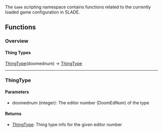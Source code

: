 The `Game` scripting namespace contains functions related to the currently loaded game configuration in SLADE.

## Functions

### Overview

#### Thing Types

<fdef>[ThingType](#thingtype)(<arg>doomednum</arg>) -> <type>[ThingType](../Types/Game/ThingType.md)</type></fdef>

---
### ThingType

#### Parameters

* <arg>doomednum</arg> (<type>integer</type>): The editor number (DoomEdNum) of the type

#### Returns

* <type>[ThingType](../Types/Game/ThingType.md)</type>: Thing type info for the given editor number
